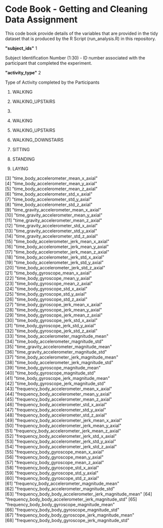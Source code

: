
# Code Book - Getting and Cleaning Data Assignment 

This code book provide details of the variables that are provided in the tidy dataset that is produced by the R Script (run_analysis.R) in this repository. 

**"subject_ids"** 1     
 
Subject Identification Number (1:30) - ID number associated with the participant that completed the experiment. 
          
**"activity_type"** 2      

Type of Activity completed by the Participants 
1. WALKING
2. WALKING_UPSTAIRS
3.


1. WALKING      
2. WALKING_UPSTAIRS
3. WALKING_DOWNSTAIRS
4. SITTING
5. STANDING
6. LAYING
          
 [3] "time_body_accelerometer_mean_x_axial"                 
 [4] "time_body_accelerometer_mean_y_axial"                 
 [5] "time_body_accelerometer_mean_z_axial"                 
 [6] "time_body_accelerometer_std_x_axial"                  
 [7] "time_body_accelerometer_std_y_axial"                  
 [8] "time_body_accelerometer_std_z_axial"                  
 [9] "time_gravity_accelerometer_mean_x_axial"              
[10] "time_gravity_accelerometer_mean_y_axial"              
[11] "time_gravity_accelerometer_mean_z_axial"              
[12] "time_gravity_accelerometer_std_x_axial"               
[13] "time_gravity_accelerometer_std_y_axial"               
[14] "time_gravity_accelerometer_std_z_axial"               
[15] "time_body_accelerometer_jerk_mean_x_axial"            
[16] "time_body_accelerometer_jerk_mean_y_axial"            
[17] "time_body_accelerometer_jerk_mean_z_axial"            
[18] "time_body_accelerometer_jerk_std_x_axial"             
[19] "time_body_accelerometer_jerk_std_y_axial"             
[20] "time_body_accelerometer_jerk_std_z_axial"             
[21] "time_body_gyroscope_mean_x_axial"                     
[22] "time_body_gyroscope_mean_y_axial"                     
[23] "time_body_gyroscope_mean_z_axial"                     
[24] "time_body_gyroscope_std_x_axial"                      
[25] "time_body_gyroscope_std_y_axial"                      
[26] "time_body_gyroscope_std_z_axial"                      
[27] "time_body_gyroscope_jerk_mean_x_axial"                
[28] "time_body_gyroscope_jerk_mean_y_axial"                
[29] "time_body_gyroscope_jerk_mean_z_axial"                
[30] "time_body_gyroscope_jerk_std_x_axial"                 
[31] "time_body_gyroscope_jerk_std_y_axial"                 
[32] "time_body_gyroscope_jerk_std_z_axial"                 
[33] "time_body_accelerometer_magnitude_mean"               
[34] "time_body_accelerometer_magnitude_std"                
[35] "time_gravity_accelerometer_magnitude_mean"            
[36] "time_gravity_accelerometer_magnitude_std"             
[37] "time_body_accelerometer_jerk_magnitude_mean"          
[38] "time_body_accelerometer_jerk_magnitude_std"           
[39] "time_body_gyroscope_magnitude_mean"                   
[40] "time_body_gyroscope_magnitude_std"                    
[41] "time_body_gyroscope_jerk_magnitude_mean"              
[42] "time_body_gyroscope_jerk_magnitude_std"               
[43] "frequency_body_accelerometer_mean_x_axial"            
[44] "frequency_body_accelerometer_mean_y_axial"            
[45] "frequency_body_accelerometer_mean_z_axial"            
[46] "frequency_body_accelerometer_std_x_axial"             
[47] "frequency_body_accelerometer_std_y_axial"             
[48] "frequency_body_accelerometer_std_z_axial"             
[49] "frequency_body_accelerometer_jerk_mean_x_axial"       
[50] "frequency_body_accelerometer_jerk_mean_y_axial"       
[51] "frequency_body_accelerometer_jerk_mean_z_axial"       
[52] "frequency_body_accelerometer_jerk_std_x_axial"        
[53] "frequency_body_accelerometer_jerk_std_y_axial"        
[54] "frequency_body_accelerometer_jerk_std_z_axial"        
[55] "frequency_body_gyroscope_mean_x_axial"                
[56] "frequency_body_gyroscope_mean_y_axial"                
[57] "frequency_body_gyroscope_mean_z_axial"                
[58] "frequency_body_gyroscope_std_x_axial"                 
[59] "frequency_body_gyroscope_std_y_axial"                 
[60] "frequency_body_gyroscope_std_z_axial"                 
[61] "frequency_body_accelerometer_magnitude_mean"          
[62] "frequency_body_accelerometer_magnitude_std"           
[63] "frequency_body_body_accelerometer_jerk_magnitude_mean"
[64] "frequency_body_body_accelerometer_jerk_magnitude_std" 
[65] "frequency_body_body_gyroscope_magnitude_mean"         
[66] "frequency_body_body_gyroscope_magnitude_std"          
[67] "frequency_body_body_gyroscope_jerk_magnitude_mean"    
[68] "frequency_body_body_gyroscope_jerk_magnitude_std"    
